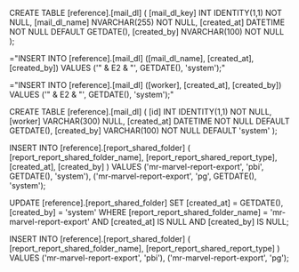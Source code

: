 CREATE TABLE [reference].[mail_dl] (
    [mail_dl_key] INT IDENTITY(1,1) NOT NULL,
    [mail_dl_name] NVARCHAR(255) NOT NULL,
    [created_at] DATETIME NOT NULL DEFAULT GETDATE(),
    [created_by] NVARCHAR(100) NOT NULL
);













="INSERT INTO [reference].[mail_dl] ([mail_dl_name], [created_at], [created_by]) VALUES ('" & E2 & "', GETDATE(), 'system');"







="INSERT INTO [reference].[mail_dl] ([worker], [created_at], [created_by]) VALUES ('" & E2 & "', GETDATE(), 'system');"



CREATE TABLE [reference].[mail_dl] (
    [id] INT IDENTITY(1,1) NOT NULL,
    [worker] VARCHAR(300) NULL,
    [created_at] DATETIME NOT NULL DEFAULT GETDATE(),
    [created_by] VARCHAR(100) NOT NULL DEFAULT 'system'
);






INSERT INTO [reference].[report_shared_folder] (
    [report_report_shared_folder_name],
    [report_report_shared_report_type],
    [created_at],
    [created_by]
)
VALUES
    ('mr-marvel-report-export', 'pbi', GETDATE(), 'system'),
    ('mr-marvel-report-export', 'pg', GETDATE(), 'system');





UPDATE [reference].[report_shared_folder]
SET 
    [created_at] = GETDATE(),
    [created_by] = 'system'
WHERE 
    [report_report_shared_folder_name] = 'mr-marvel-report-export'
    AND [created_at] IS NULL
    AND [created_by] IS NULL;



INSERT INTO [reference].[report_shared_folder] (
    [report_report_shared_folder_name],
    [report_report_shared_report_type]
)
VALUES
    ('mr-marvel-report-export', 'pbi'),
    ('mr-marvel-report-export', 'pg');